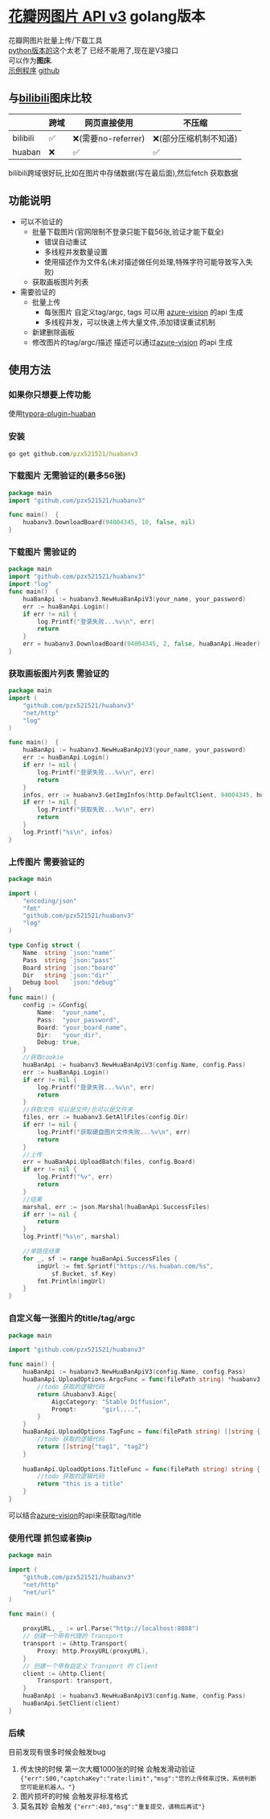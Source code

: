 # [花瓣网图片 API v3](https://github.com/pzx521521/huabanv3) golang版本
花瓣网图片批量上传/下载工具  
[python版本的](https://github.com/Pingze-github/HuabanBatchUpload)这个太老了 已经不能用了,现在是V3接口  
可以作为**图床**.  
[示例程序](bahttps://github.com/pzx521521/typora-plugin-huan)
[github](https://github.com/pzx521521/huabanv3)
## 与[bilibili](https://github.com/xlzy520/bilibili-img-uploader)图床比较
|          | 跨域 | 网页直接使用 | 不压缩          |
|----------|---|--------|--------------|
| bilibili | ✅ | ❌(需要no-referrer)  | ❌(部分压缩机制不知道) |
| huaban   | ❌ | ✅      | ✅            |

bilibili跨域很好玩,比如在图片中存储数据(写在最后面),然后fetch 获取数据

## 功能说明
+ 可以不验证的
  + 批量下载图片(官网限制不登录只能下载56张,验证才能下载全)
    + 错误自动重试
    + 多线程并发数量设置
    + 使用描述作为文件名(未对描述做任何处理,特殊字符可能导致写入失败)
  + 获取画板图片列表
+ 需要验证的
    + 批量上传
      + 每张图片 自定义tag/argc, tags 可以用 [azure-vision](https://github.com/pzx521521/azurevision) 的api 生成  
      + 多线程并发，可以快速上传大量文件,添加错误重试机制
    + 新建删除画板
    + 修改图片的tag/argc/描述 描述可以通过[azure-vision](https://github.com/pzx521521/azurevision) 的api 生成

## 使用方法 
### 如果你只想要上传功能 
使用[typora-plugin-huaban](https://github.com/pzx521521/typora-plugin-huaban)  

### 安装
```cmd
go get github.com/pzx521521/huabanv3
```

### 下载图片 无需验证的(最多56张)
```go
package main
import "github.com/pzx521521/huabanv3"

func main()  {
	huabanv3.DownloadBoard(94004345, 10, false, nil)
}
```
### 下载图片 需验证的
```go
package main
import "github.com/pzx521521/huabanv3"
import "log"
func main()  {
	huaBanApi := huabanv3.NewHuaBanApiV3(your_name, your_password)
	err := huaBanApi.Login()
	if err != nil {
		log.Printf("登录失败...%v\n", err)
		return
	}
	err = huabanv3.DownloadBoard(94004345, 2, false, huaBanApi.Header)
}
```
### 获取画板图片列表 需验证的
```go
package main
import (
	"github.com/pzx521521/huabanv3"
	"net/http"
	"log"
)

func main()  {
	huaBanApi := huabanv3.NewHuaBanApiV3(your_name, your_password)
	err := huaBanApi.Login()
	if err != nil {
		log.Printf("登录失败...%v\n", err)
		return
	}
	infos, err := huabanv3.GetImgInfos(http.DefaultClient, 94004345, huaBanApi.Header)
	if err != nil {
		log.Printf("获取失败...%v\n", err)
		return
	}
	log.Printf("%s\n", infos)
}
```
### 上传图片 需要验证的
```go
package main

import (
	"encoding/json"
	"fmt"
	"github.com/pzx521521/huabanv3"
	"log"
)

type Config struct {
	Name  string `json:"name"`
	Pass  string `json:"pass"`
	Board string `json:"board"`
	Dir   string `json:"dir"`
	Debug bool   `json:"debug"`
}
func main() {
	config := &Config{
		Name:  "your_name",
		Pass:  "your_password",
		Board: "your_board_name",
		Dir:   "your_dir",
		Debug: true,
	}
	//获取cookie
	huaBanApi := huabanv3.NewHuaBanApiV3(config.Name, config.Pass)
	err := huaBanApi.Login()
	if err != nil {
		log.Printf("登录失败...%v\n", err)
		return
	}
	//获取文件 可以是文件/也可以是文件夹
	files, err := huabanv3.GetAllFiles(config.Dir)
	if err != nil {
		log.Printf("获取硬盘图片文件失败...%v\n", err)
		return
	}
	//上传
	err = huaBanApi.UploadBatch(files, config.Board)
	if err != nil {
		log.Printf("%v", err)
		return
	}
	//结果
	marshal, err := json.Marshal(huaBanApi.SuccessFiles)
	if err != nil {
		return
	}
	log.Printf("%s\n", marshal)

	//单路径结果
	for _, sf := range huaBanApi.SuccessFiles {
		imgUrl := fmt.Sprintf("https://%s.huaban.com/%s",
			sf.Bucket, sf.Key)
		fmt.Println(imgUrl)
	}
}
```

### 自定义每一张图片的title/tag/argc
```go
package main

import "github.com/pzx521521/huabanv3"

func main() {
	huaBanApi := huabanv3.NewHuaBanApiV3(config.Name, config.Pass)
	huaBanApi.UploadOptions.ArgcFunc = func(filePath string) *huabanv3.Aigc {
		//todo 获取的逻辑代码
		return &huabanv3.Aigc{
			AigcCategory: "Stable Diffusion",
			Prompt:       "girl....",
		}
	}
	huaBanApi.UploadOptions.TagFunc = func(filePath string) []string {
		//todo 获取的逻辑代码
		return []string{"tag1", "tag2"}
	}
	
	huaBanApi.UploadOptions.TitleFunc = func(filePath string) string {
		//todo 获取的逻辑代码
		return "this is a title"
	}
}

```
可以结合[azure-vision](https://github.com/pzx521521/azurevision)的api来获取tag/title


### 使用代理 抓包或者换ip
```go
package main

import (
	"github.com/pzx521521/huabanv3"
	"net/http"
	"net/url"
)

func main() {

	proxyURL, _ := url.Parse("http://localhost:8888")
	// 创建一个带有代理的 Transport
	transport := &http.Transport{
		Proxy: http.ProxyURL(proxyURL),
	}
	// 创建一个带有自定义 Transport 的 Client
	client := &http.Client{
		Transport: transport,
	}
	huaBanApi := huabanv3.NewHuaBanApiV3(config.Name, config.Pass)
	huaBanApi.SetClient(client)
}
```
### 后续   
目前发现有很多时候会触发bug
1. 传太快的时候 第一次大概1000张的时候 会触发滑动验证 `{"err":500,"captchaKey":"rate:limit","msg":"您的上传频率过快，系统判断您可能是机器人。"}`
2. 图片损坏的时候 会触发非标准格式
3. 莫名其妙 会触发 `{"err":403,"msg":"重复提交，请稍后再试"}`


